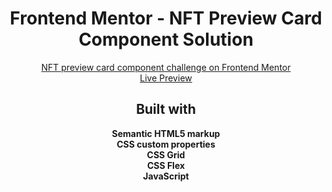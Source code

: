 <h1 align="center">Frontend Mentor - NFT Preview Card Component Solution</h1>

<div align="center"><a href="https://www.frontendmentor.io/challenges/nft-preview-card-component-SbdUL_w0U" target="_blank">NFT preview card component challenge on Frontend Mentor</a></div>
<div align="center"><a href="https://hiozen.github.io/fm-nft-preview-card-design/" target="_blank">Live Preview</a></div>

<h2 align="center">Built with</h2>

<div align="center"><b>Semantic HTML5 markup</b></div>
<div align="center"><b>CSS custom properties</b></div>
<div align="center"><b>CSS Grid</b></div>
<div align="center"><b>CSS Flex</b></div>
<div align="center"><b>JavaScript</b></div>
